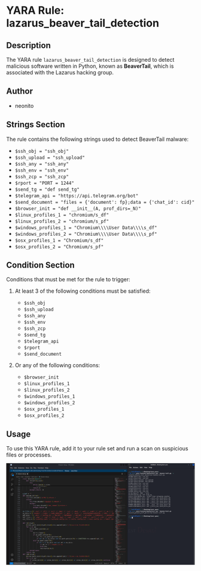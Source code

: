 # YARA Rule: lazarus_beaver_tail_detection

## Description
The YARA rule `lazarus_beaver_tail_detection` is designed to detect malicious software written in Python, known as **BeaverTail**, which is associated with the Lazarus hacking group.

## Author
- neonito

## Strings Section
The rule contains the following strings used to detect BeaverTail malware:

- `$ssh_obj = "ssh_obj"`
- `$ssh_upload = "ssh_upload"`
- `$ssh_any = "ssh_any"`
- `$ssh_env = "ssh_env"`
- `$ssh_zcp = "ssh_zcp"`
- `$rport = "PORT = 1244"`
- `$send_tg = "def send_tg"`
- `$telegram_api = "https://api.telegram.org/bot"`
- `$send_document = "files = {'document': fp};data = {'chat_id': cid}"`
- `$browser_init = "def __init__(A, prof_dirs=_N)"`
- `$linux_profiles_1 = "chromium/s_df"`
- `$linux_profiles_2 = "chromium/s_pf"`
- `$windows_profiles_1 = "Chromium\\\\User Data\\\\s_df"`
- `$windows_profiles_2 = "Chromium\\\\User Data\\\\s_pf"`
- `$osx_profiles_1 = "Chromium/s_df"`
- `$osx_profiles_2 = "Chromium/s_pf"`

## Condition Section
Conditions that must be met for the rule to trigger:

1. At least 3 of the following conditions must be satisfied:
    - `$ssh_obj`
    - `$ssh_upload`
    - `$ssh_any`
    - `$ssh_env`
    - `$ssh_zcp`
    - `$send_tg`
    - `$telegram_api`
    - `$rport`
    - `$send_document`

2. Or any of the following conditions:
    - `$browser_init`
    - `$linux_profiles_1`
    - `$linux_profiles_2`
    - `$windows_profiles_1`
    - `$windows_profiles_2`
    - `$osx_profiles_1`
    - `$osx_profiles_2`

## Usage
To use this YARA rule, add it to your rule set and run a scan on suspicious files or processes.

![Screenshot](yara-lazarus-beavertail-screen.png)
